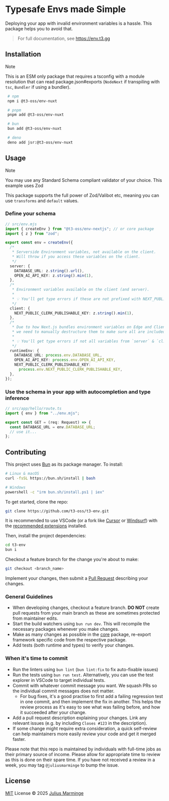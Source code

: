 # Typesafe Envs made Simple

Deploying your app with invalid environment variables is a hassle. This package helps you to avoid that.

> For full documentation, see https://env.t3.gg

## Installation

> [!NOTE]
>
> This is an ESM only package that requires a tsconfig with a module resolution that can read package.json#exports (`NodeNext` if transpiling with `tsc`, `Bundler` if using a bundler).

```bash
 # npm
 npm i @t3-oss/env-nuxt

 # pnpm
 pnpm add @t3-oss/env-nuxt

 # bun
 bun add @t3-oss/env-nuxt

 # deno
 deno add jsr:@t3-oss/env-nuxt
 ```

## Usage

> [!NOTE]
>
> You may use any Standard Schema compliant validator of your choice. This example uses Zod


This package supports the full power of Zod/Valibot etc, meaning you can use `transforms` and `default` values.

### Define your schema

```ts
// src/env.mjs
import { createEnv } from "@t3-oss/env-nextjs"; // or core package
import { z } from "zod";

export const env = createEnv({
  /*
   * Serverside Environment variables, not available on the client.
   * Will throw if you access these variables on the client.
   */
  server: {
    DATABASE_URL: z.string().url(),
    OPEN_AI_API_KEY: z.string().min(1),
  },
  /*
   * Environment variables available on the client (and server).
   *
   * 💡 You'll get type errors if these are not prefixed with NEXT_PUBLIC_.
   */
  client: {
    NEXT_PUBLIC_CLERK_PUBLISHABLE_KEY: z.string().min(1),
  },
  /*
   * Due to how Next.js bundles environment variables on Edge and Client,
   * we need to manually destructure them to make sure all are included in bundle.
   *
   * 💡 You'll get type errors if not all variables from `server` & `client` are included here.
   */
  runtimeEnv: {
    DATABASE_URL: process.env.DATABASE_URL,
    OPEN_AI_API_KEY: process.env.OPEN_AI_API_KEY,
    NEXT_PUBLIC_CLERK_PUBLISHABLE_KEY:
      process.env.NEXT_PUBLIC_CLERK_PUBLISHABLE_KEY,
  },
});
```

### Use the schema in your app with autocompletion and type inference

```ts
// src/app/hello/route.ts
import { env } from "../env.mjs";

export const GET = (req: Request) => {
  const DATABASE_URL = env.DATABASE_URL;
  // use it...
};
```

## Contributing

This project uses [Bun](https://bun.sh) as its package manager. To install:

```sh
# Linux & macOS
curl -fsSL https://bun.sh/install | bash

# Windows
powershell -c "irm bun.sh/install.ps1 | iex"
```

To get started, clone the repo:

```sh
git clone https://github.com/t3-oss/t3-env.git
```

It is recommended to use VSCode (or a fork like [Cursor](https://www.cursor.com) or [Windsurf](https://windsurf.com)) with the [recommended extensions](./.vscode/extensions.json) installed.

Then, install the project dependencies:

```sh
cd t3-env
bun i
```

Checkout a feature branch for the change you're about to make:

```sh
git checkout <branch_name>
```

Implement your changes, then submit a [Pull Request](https://docs.github.com/en/pull-requests/collaborating-with-pull-requests/proposing-changes-to-your-work-with-pull-requests/creating-a-pull-request) describing your changes.

### General Guidelines

- When developing changes, checkout a feature branch. **DO NOT** create pull requests from your main branch as these are sometimes protected from maintainer edits.
- Start the build watchers using `bun run dev`. This will recompile the necessary packages whenever you make changes.
- Make as many changes as possible in the [core](./packages/core) package, re-export framework specific code from the respective package.
- Add tests (both runtime and types) to verify your changes.

### When it's time to commit

- Run the linters using `bun lint` (`bun lint:fix` to fix auto-fixable issues)
- Run the tests using `bun run test`. Alternatively, you can use the test explorer in VSCode to target individual tests.
- Commit with whatever commit message you want. We squash PRs so the individual commit messages does not matter.
  - For bug fixes, it's a good practise to first add a failing regression test in one commit, and then implement the fix in another. This helps the review process as it's easy to see what was failing before, and how it succeeded after your change. 
- Add a pull request description explaining your changes. Link any relevant issues (e.g. by including `Closes #123` in the description).
- If some change might require extra consideration, a quick self-review can help maintainers more easily review your code and get it merged faster.

Please note that this repo is maintained by individuals with full-time jobs as their primary source of income. Please allow for appropriate time to review as this is done on their spare time. If you have not received a review in a week, you may tag `@juliusmarminge` to bump the issue.

## License

[MIT](./LICENSE.md) License © 2025 [Julius Marminge](https://github.com/juliusmarminge)
